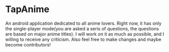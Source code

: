 # TapAnime

An android application dedicated to all anime lovers. Right now, it has only the single-player mode(you are asked a seris of questions, the questions are based on major anime titles). I will work on it as much as possible, and I willing to receive any criticism. Also feel free to make changes and maybe become contributors!
